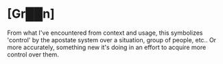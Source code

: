 # **[Gr██n]**

From what I've encountered from context and usage, this symbolizes 'control' by the apostate system over a situation, group of people, etc..  Or more accurately, something new it's doing in an effort to acquire more control over them.
